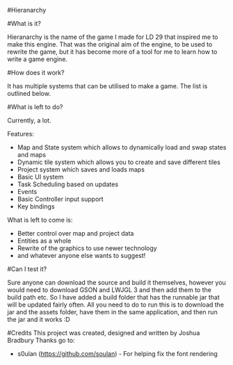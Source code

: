 #Hieranarchy

#What is it?

Hieranarchy is the name of the game I made for LD 29 that inspired me to make this engine. That was the original aim of the engine, to be used to rewrite the game, but it has become more of a tool for me to learn how to write a game engine.

#How does it work?

It has multiple systems that can be utilised to make a game. The list is outlined below.

#What is left to do?

Currently, a lot.

Features:
- Map and State system which allows to dynamically load and swap states and maps
- Dynamic tile system which allows you to create and save different tiles
- Project system which saves and loads maps
- Basic UI system
- Task Scheduling based on updates
- Events
- Basic Controller input support
- Key bindings

What is left to come is:
- Better control over map and project data
- Entities as a whole
- Rewrite of the graphics to use newer technology
- and whatever anyone else wants to suggest!

#Can I test it?

Sure anyone can download the source and build it themselves, however you would need to download GSON and LWJGL 3 and then add them to the build path etc. So I have added a build folder that has the runnable jar that will be updated fairly often. All you need to do to run this is to download the jar and the assets folder, have them in the same application, and then run the jar and it works :D

#Credits
This project was created, designed and written by Joshua Bradbury
Thanks go to:
- s0ulan (https://github.com/soulan) - For helping fix the font rendering

